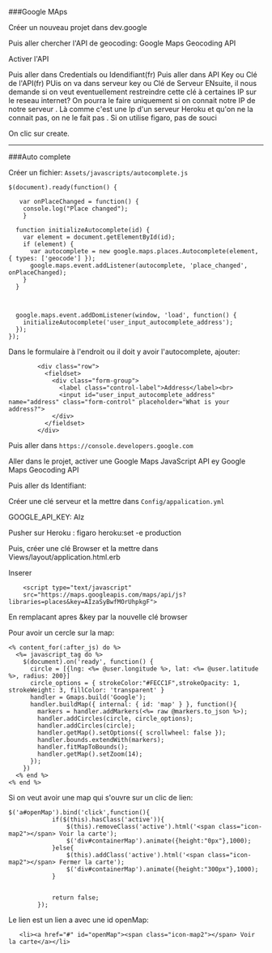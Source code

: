 ###Google MAps

Créer un nouveau projet dans dev.google

Puis aller chercher l'API de geocoding:
Google Maps Geocoding API

Activer l'API

Puis aller dans Credentials ou Idendifiant(fr)
Puis aller dans API Key ou Clé de l'API(fr)
PUis on va dans serveur key ou Clé de Serveur
ENsuite, il nous demande si on veut eventuellement restreindre cette clé à certaines IP sur le reseau internet?
On pourra le faire uniquement si on connait notre IP de notre serveur . Là comme c'est une Ip d'un serveur Heroku et qu'on ne la connait pas, on ne le fait pas .
Si on utilise figaro, pas de souci

On clic sur create.





------------------------------------------------------------------------
###Auto complete

Créer un fichier: ```Assets/javascripts/autocomplete.js```

```
$(document).ready(function() {

   var onPlaceChanged = function() {
    console.log("Place changed");
    }

  function initializeAutocomplete(id) {
    var element = document.getElementById(id);
    if (element) {
      var autocomplete = new google.maps.places.Autocomplete(element, { types: ['geocode'] });
      google.maps.event.addListener(autocomplete, 'place_changed', onPlaceChanged);
    }
  }



  google.maps.event.addDomListener(window, 'load', function() {
    initializeAutocomplete('user_input_autocomplete_address');
  });
});
```


Dans le formulaire à l'endroit ou il doit y avoir l'autocomplete, ajouter:

```
        <div class="row">
          <fieldset>
            <div class="form-group">
              <label class="control-label">Address</label><br>
              <input id="user_input_autocomplete_address" name="address" class="form-control" placeholder="What is your address?">
            </div>
          </fieldset>
        </div>
````

Puis aller dans ```https://console.developers.google.com```

Aller dans le projet, activer une Google Maps JavaScript API ey Google Maps Geocoding API

Puis aller ds Identifiant:

Créer une clé serveur et la mettre dans ```Config/appalication.yml```

GOOGLE_API_KEY: AIz

Pusher sur Heroku : figaro heroku:set -e production

Puis, créer une clé Browser et la mettre dans Views/layout/application.html.erb

Inserer 
```
    <script type="text/javascript"
    src="https://maps.googleapis.com/maps/api/js?libraries=places&key=AIzaSyBwfMOrUhpkgF">
```
En remplacant apres &key par la nouvelle clé browser


Pour avoir un cercle sur la map:
```
<% content_for(:after_js) do %>
  <%= javascript_tag do %>
    $(document).on('ready', function() {
      circle = [{lng: <%= @user.longitude %>, lat: <%= @user.latitude %>, radius: 200}]
      circle_options = { strokeColor:"#FECC1F",strokeOpacity: 1, strokeWeight: 3, fillColor: 'transparent' }
      handler = Gmaps.build('Google');
      handler.buildMap({ internal: { id: 'map' } }, function(){
        markers = handler.addMarkers(<%= raw @markers.to_json %>);
        handler.addCircles(circle, circle_options);
        handler.addCircles(circle);
        handler.getMap().setOptions({ scrollwheel: false });
        handler.bounds.extendWith(markers);
        handler.fitMapToBounds();
        handler.getMap().setZoom(14);
      });
    })
  <% end %>
<% end %>
```


Si on veut avoir une map qui s'ouvre sur un clic de lien:

```
$('a#openMap').bind('click',function(){
            if($(this).hasClass('active')){
                $(this).removeClass('active').html('<span class="icon-map2"></span> Voir la carte');
                $('div#containerMap').animate({height:"0px"},1000);
            }else{
                $(this).addClass('active').html('<span class="icon-map2"></span> Fermer la carte');
                $('div#containerMap').animate({height:"300px"},1000);
            }
            
            
            return false;
        });
````

   Le lien est un lien a avec une id openMap:
   
```
   <li><a href="#" id="openMap"><span class="icon-map2"></span> Voir la carte</a></li>
```
   
